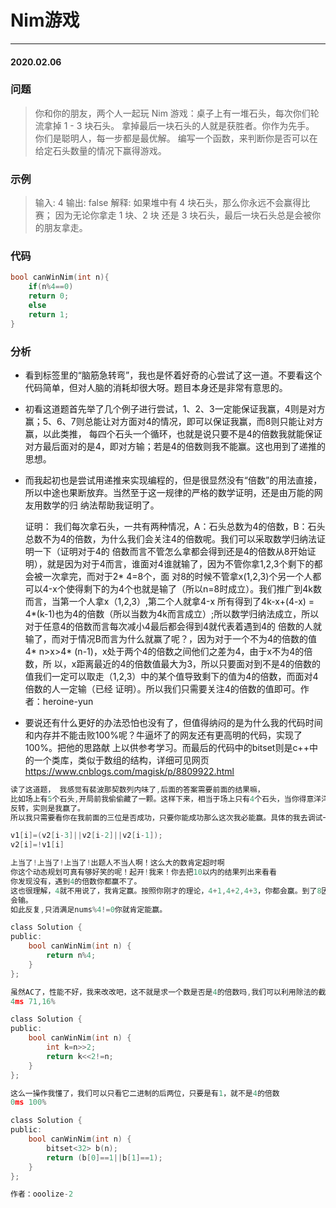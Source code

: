 # Nim游戏
***
#### 2020.02.06

### 问题
>你和你的朋友，两个人一起玩 Nim 游戏：桌子上有一堆石头，每次你们轮流拿掉 1 - 3 块石头。 拿掉最后一块石头的人就是获胜者。你作为先手。
你们是聪明人，每一步都是最优解。 编写一个函数，来判断你是否可以在给定石头数量的情况下赢得游戏。

### 示例
>输入: 4
输出: false 
解释: 如果堆中有 4 块石头，那么你永远不会赢得比赛；
     因为无论你拿走 1 块、2 块 还是 3 块石头，最后一块石头总是会被你的朋友拿走。

### 代码
```c
bool canWinNim(int n){
    if(n%4==0)
    return 0;
    else
    return 1;
}
```

### 分析
 - 看到标签里的“脑筋急转弯”，我也是怀着好奇的心尝试了这一道。不要看这个代码简单，但对人脑的消耗却很大呀。题目本身还是非常有意思的。
 - 初看这道题首先举了几个例子进行尝试，1、2、3一定能保证我赢，4则是对方赢；5、6、7则总能让对方面对4的情况，即可以保证我赢，而8则只能让对方赢，以此类推，
   每四个石头一个循环，也就是说只要不是4的倍数我就能保证对方最后面对的是4，即对方输；若是4的倍数则我不能赢。这也用到了递推的思想。
 - 而我起初也是尝试用递推来实现编程的，但是很显然没有“倍数”的用法直接，所以中途也果断放弃。当然至于这一规律的严格的数学证明，还是由万能的网友用数学的归
   纳法帮助我证明了。
   
   证明：
   我们每次拿石头，一共有两种情况，A：石头总数为4的倍数，B：石头总数不为4的倍数，为什么我们会关注4的倍数呢。我们可以采取数学归纳法证明一下（证明对于4的
   倍数而言不管怎么拿都会得到还是4的倍数从8开始证明），就是因为对于4而言，谁面对4谁就输了，因为不管你拿1,2,3个剩下的都会被一次拿完，而对于2* 4=8个，面
   对8的时候不管拿x(1,2,3)个另一个人都可以4-x个使得剩下的为4个也就是输了（所以n=8时成立）。我们推广到4k数而言，当第一个人拿x（1,2,3）,第二个人就拿4-x
   所有得到了4k-x+(4-x) = 4*(k-1)也为4的倍数（所以当数为4k而言成立）;所以数学归纳法成立，所以对于任意4的倍数而言每次减小4最后都会得到4就代表着遇到4的
   倍数的人就输了，而对于情况B而言为什么就赢了呢？，因为对于一个不为4的倍数的值4* n>x>4* (n-1)，x处于两个4的倍数之间他们之差为4，由于x不为4的倍数，所
   以，x距离最近的4的倍数值最大为3，所以只要面对到不是4的倍数的值我们一定可以取走（1,2,3）中的某个值导致剩下的值为4的倍数，而面对4倍数的人一定输（已经
   证明）。所以我们只需要关注4的倍数的值即可。作者：heroine-yun
 - 要说还有什么更好的办法恐怕也没有了，但值得纳闷的是为什么我的代码时间和内存并不能击败100%呢？牛逼坏了的网友还有更高明的代码，实现了100%。把他的思路献
   上以供参考学习。而最后的代码中的bitset则是c++中的一个类库，类似于数组的结构，详细可见网页 https://www.cnblogs.com/magisk/p/8809922.html

```c
读了这道题， 我感觉有裴波那契数列内味了,后面的答案需要前面的结果嘛，
比如场上有5个石头,开局前我偷偷藏了一颗。这样下来，相当于场上只有4个石头，当你得意洋洋的取完最后一个石头的时候，这时两级
反转，实则是我赢了。
所以我只需要看你在我前面的三位是否成功，只要你能成功那么这次我必能赢。具体的我去调试一下。

v1[i]=(v2[i-3]||v2[i-2]||v2[i-1]);
v2[i]=!v1[i]

上当了!上当了!上当了!出题人不当人啊！这么大的数肯定超时啊
你这个动态规划可真有够好笑的呢！起开!我来！你去把10以内的结果列出来看看
你发现没有，遇到4的倍数你都赢不了。
这也很理解，4就不用说了，我肯定赢。按照你刚才的理论，4+1,4+2,4+3，你都会赢。到了8因为我8-1,8-2,8-3都输了所以你在8处也
会输。
如此反复,只消满足nums%4!=0你就肯定能赢。

class Solution {
public:
    bool canWinNim(int n) {
        return n%4;
    }
};

虽然AC了，性能不好，我来改改吧，这不就是求一个数是否是4的倍数吗,我们可以利用除法的截取下限来做
4ms 71,16%

class Solution {
public:
    bool canWinNim(int n) {
        int k=n>>2;
        return k<<2!=n;
    }
};

这么一操作我懂了，我们可以只看它二进制的后两位，只要是有1，就不是4的倍数
0ms 100%

class Solution {
public:
    bool canWinNim(int n) {
        bitset<32> b(n);
        return (b[0]==1||b[1]==1);
    }
};

作者：ooolize-2
